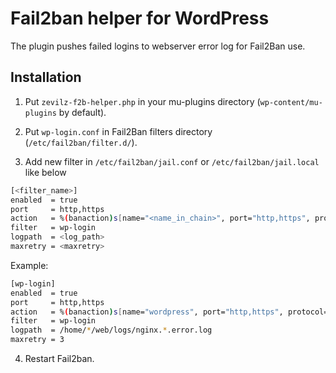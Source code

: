 # Fail2ban helper for WordPress

The plugin pushes failed logins to webserver error log for Fail2Ban use.

## Installation

1. Put `zevilz-f2b-helper.php` in your mu-plugins directory (`wp-content/mu-plugins` by default).

2. Put `wp-login.conf` in Fail2Ban filters directory (`/etc/fail2ban/filter.d/`).

3. Add new filter in `/etc/fail2ban/jail.conf` or `/etc/fail2ban/jail.local` like below

```bash
[<filter_name>]
enabled  = true
port     = http,https
action   = %(banaction)s[name="<name_in_chain>", port="http,https", protocol="tcp", chain="%(chain)s", actname=%(banaction)s-tcp]
filter   = wp-login
logpath  = <log_path>
maxretry = <maxretry>
```

Example:

```bash
[wp-login]
enabled  = true
port     = http,https
action   = %(banaction)s[name="wordpress", port="http,https", protocol="tcp", chain="%(chain)s", actname=%(banaction)s-tcp]
filter   = wp-login
logpath  = /home/*/web/logs/nginx.*.error.log
maxretry = 3
```

4. Restart Fail2ban.
